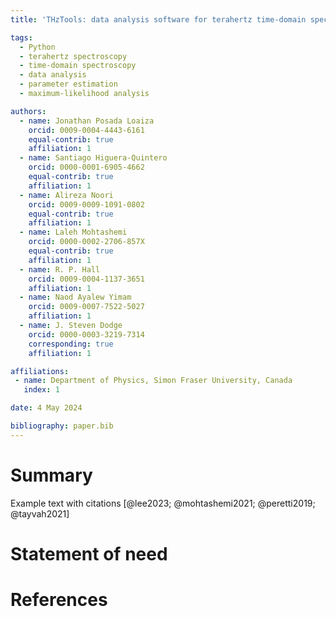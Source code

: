 ```yaml
---
title: 'THzTools: data analysis software for terahertz time-domain spectroscopy'

tags:
  - Python
  - terahertz spectroscopy
  - time-domain spectroscopy
  - data analysis
  - parameter estimation
  - maximum-likelihood analysis

authors:
  - name: Jonathan Posada Loaiza
    orcid: 0009-0004-4443-6161
    equal-contrib: true
    affiliation: 1
  - name: Santiago Higuera-Quintero
    orcid: 0000-0001-6905-4662
    equal-contrib: true
    affiliation: 1
  - name: Alireza Noori
    orcid: 0009-0009-1091-0802
    equal-contrib: true
    affiliation: 1
  - name: Laleh Mohtashemi
    orcid: 0000-0002-2706-857X
    equal-contrib: true
    affiliation: 1
  - name: R. P. Hall
    orcid: 0009-0004-1137-3651
    affiliation: 1
  - name: Naod Ayalew Yimam
    orcid: 0009-0007-7522-5027
    affiliation: 1
  - name: J. Steven Dodge
    orcid: 0000-0003-3219-7314
    corresponding: true
    affiliation: 1

affiliations:
 - name: Department of Physics, Simon Fraser University, Canada
   index: 1

date: 4 May 2024

bibliography: paper.bib
---
```

# Summary
Example text with citations [@lee2023; @mohtashemi2021; @peretti2019; @tayvah2021]

# Statement of need

# References